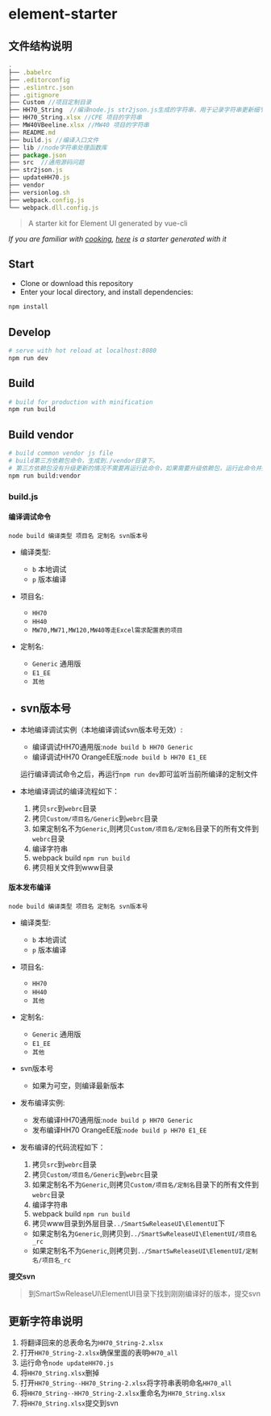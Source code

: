 # element-starter


## 文件结构说明

```js
.
├── .babelrc
├── .editorconfig
├── .eslintrc.json
├── .gitignore
├── Custom //项目定制目录
├── HH70_String  //编译node.js str2json.js生成的字符串，用于记录字符串更新细节
├── HH70_String.xlsx //CPE 项目的字符串
├── MW40VBeeline.xlsx //MW40 项目的字符串
├── README.md
├── build.js //编译入口文件
├── lib //node字符串处理函数库
├── package.json
├── src  //通用源码问题
├── str2json.js
├── updateHH70.js
├── vendor
├── versionlog.sh
├── webpack.config.js
└── webpack.dll.config.js
```

> A starter kit for Element UI generated by vue-cli

*If you are familiar with [cooking](https://github.com/elemefe/cooking), [here](https://github.com/ElementUI/element-cooking-starter) is a starter generated with it*

## Start

 - Clone or download this repository
 - Enter your local directory, and install dependencies:

``` bash
npm install
```

## Develop

``` bash
# serve with hot reload at localhost:8080
npm run dev
```

## Build

``` bash
# build for production with minification
npm run build
```
## Build vendor

``` bash
# build common vendor js file
# build第三方依赖包命令，生成到./vendor目录下。
# 第三方依赖包没有升级更新的情况不需要再运行此命令，如果需要升级依赖包，运行此命令并提交vendor目录更新到SVN。
npm run build:vendor 
```

### build.js

#### 编译调试命令


`node build 编译类型 项目名 定制名 svn版本号`

* 编译类型:   
  - `b` 本地调试
  - `p` 版本编译

* 项目名:   
  - `HH70` 
  - `HH40` 
  - `MW70,MW71,MW120,MW40等走Excel需求配置表的项目`

* 定制名:   
  - `Generic` 通用版
  - `E1_EE` 
  - `其他`

* svn版本号
  - 

* 本地编译调试实例（本地编译调试svn版本号无效）: 
  * 编译调试HH70通用版:`node build b HH70 Generic` 
  * 编译调试HH70 OrangeEE版:`node build b HH70 E1_EE`

  运行编译调试命令之后，再运行`npm run dev`即可监听当前所编译的定制文件 

* 本地编译调试的编译流程如下：
  1. 拷贝`src`到`webrc`目录
  2. 拷贝`Custom/项目名/Generic`到`webrc`目录
  3. 如果定制名不为`Generic`,则拷贝`Custom/项目名/定制名`目录下的所有文件到`webrc`目录
  4. 编译字符串
  5. webpack build `npm run build`
  6. 拷贝相关文件到www目录


#### 版本发布编译


`node build 编译类型 项目名 定制名 svn版本号`

* 编译类型:   
  - `b` 本地调试
  - `p` 版本编译

* 项目名:   
  - `HH70` 
  - `HH40` 
  - `其他`

* 定制名:   
  - `Generic` 通用版
  - `E1_EE` 
  - `其他`

* svn版本号
  - 如果为可空，则编译最新版本

* 发布编译实例: 
  * 发布编译HH70通用版:`node build p HH70 Generic` 
  * 发布编译HH70 OrangeEE版:`node build p HH70 E1_EE` 

* 发布编译的代码流程如下：
  1. 拷贝`src`到`webrc`目录
  2. 拷贝`Custom/项目名/Generic`到`webrc`目录
  3. 如果定制名不为`Generic`,则拷贝`Custom/项目名/定制名`目录下的所有文件到`webrc`目录
  4. 编译字符串
  5. webpack build `npm run build`
  6. 拷贝www目录到外层目录`../SmartSwReleaseUI\ElementUI`下
    - 如果定制名为`Generic`,则拷贝到`../SmartSwReleaseUI\ElementUI/项目名_rc`
    - 如果定制名不为`Generic`,则拷贝到`../SmartSwReleaseUI\ElementUI/定制名/项目名_rc`

**提交svn**
> 到SmartSwReleaseUI\ElementUI目录下找到刚刚编译好的版本，提交svn



## 更新字符串说明

1. 将翻译回来的总表命名为`HH70_String-2.xlsx`
2. 打开`HH70_String-2.xlsx`确保里面的表明`HH70_all`
3. 运行命令`node updateHH70.js`
4. 将`HH70_String.xlsx`删掉
5. 打开`HH70_String--HH70_String-2.xlsx`将字符串表明命名`HH70_all`
6. 将`HH70_String--HH70_String-2.xlsx`重命名为`HH70_String.xlsx`
7. 将`HH70_String.xlsx`提交到svn